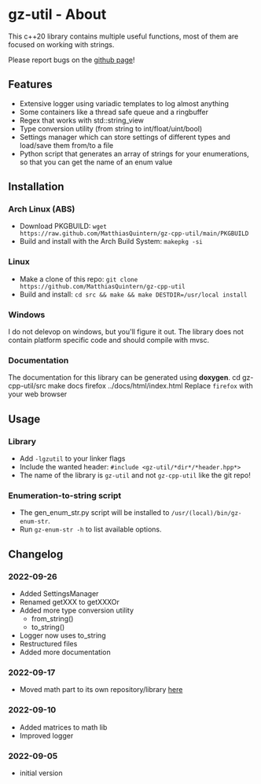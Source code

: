 # gz-util - About
This c++20 library contains multiple useful functions, most of them are focused on working with strings.

Please report bugs on the [github page](https://github.com/MatthiasQuintern/gz-cpp-util)!

## Features
- Extensive logger using variadic templates to log almost anything
- Some containers like a thread safe queue and a ringbuffer
- Regex that works with std::string_view
- Type conversion utility (from string to int/float/uint/bool)
- Settings manager which can store settings of different types and load/save them from/to a file
- Python script that generates an array of strings for your enumerations, so that you can get the name of an enum value


## Installation
### Arch Linux (ABS)
- Download PKGBUILD: `wget https://raw.github.com/MatthiasQuintern/gz-cpp-util/main/PKGBUILD`
- Build and install with the Arch Build System: `makepkg -si`

### Linux
- Make a clone of this repo: `git clone https://github.com/MatthiasQuintern/gz-cpp-util`
- Build and install: `cd src && make && make DESTDIR=/usr/local install`

### Windows
I do not delevop on windows, but you'll figure it out. 
The library does not contain platform specific code and should compile with mvsc.

### Documentation
The documentation for this library can be generated using **doxygen**. 
   cd gz-cpp-util/src
   make docs
   firefox ../docs/html/index.html
Replace `firefox` with your web browser


## Usage
### Library
- Add `-lgzutil` to your linker flags
- Include the wanted header: `#include <gz-util/*dir*/*header.hpp*>`
- The name of the library is `gz-util` and not `gz-cpp-util` like the git repo!

### Enumeration-to-string script
- The gen_enum_str.py script will be installed to `/usr/(local)/bin/gz-enum-str`.
- Run `gz-enum-str -h` to list available options.


## Changelog
### 2022-09-26
- Added SettingsManager
- Renamed getXXX to getXXXOr
- Added more type conversion utility
    - from_string<T>()
    - to_string()
- Logger now uses to_string
- Restructured files
- Added more documentation
### 2022-09-17
- Moved math part to its own repository/library [here](https://github.com/MatthiasQuintern/gzm)
### 2022-09-10
- Added matrices to math lib
- Improved logger
### 2022-09-05
- initial version
